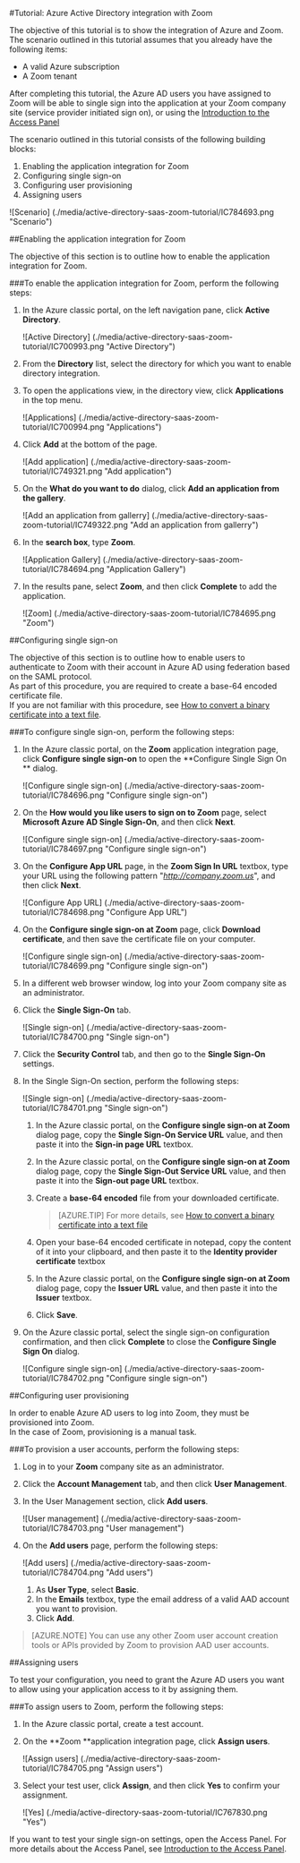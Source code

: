 <properties 
    pageTitle="Tutorial: Azure Active Directory integration with Zoom | Microsoft Azure" 
    description="Learn how to use Zoom with Azure Active Directory to enable single sign-on, automated provisioning, and more!." 
    services="active-directory" 
    authors="jeevansd"  
    documentationCenter="na" 
    manager="femila"/>
<tags 
    ms.service="active-directory" 
    ms.devlang="na" 
    ms.topic="article" 
    ms.tgt_pltfrm="na" 
    ms.workload="identity" 
    ms.date="08/16/2016" 
    ms.author="jeedes" />

#<a name="tutorial-azure-active-directory-integration-with-zoom"></a>Tutorial: Azure Active Directory integration with Zoom
  
The objective of this tutorial is to show the integration of Azure and Zoom.  
The scenario outlined in this tutorial assumes that you already have the following items:

-   A valid Azure subscription
-   A Zoom tenant
  
After completing this tutorial, the Azure AD users you have assigned to Zoom will be able to single sign into the application at your Zoom company site (service provider initiated sign on), or using the [Introduction to the Access Panel](active-directory-saas-access-panel-introduction.md)
  
The scenario outlined in this tutorial consists of the following building blocks:

1.  Enabling the application integration for Zoom
2.  Configuring single sign-on
3.  Configuring user provisioning
4.  Assigning users

![Scenario] (./media/active-directory-saas-zoom-tutorial/IC784693.png "Scenario")

##<a name="enabling-the-application-integration-for-zoom"></a>Enabling the application integration for Zoom
  
The objective of this section is to outline how to enable the application integration for Zoom.

###<a name="to-enable-the-application-integration-for-zoom-perform-the-following-steps"></a>To enable the application integration for Zoom, perform the following steps:

1.  In the Azure classic portal, on the left navigation pane, click **Active Directory**.

    ![Active Directory] (./media/active-directory-saas-zoom-tutorial/IC700993.png "Active Directory")

2.  From the **Directory** list, select the directory for which you want to enable directory integration.

3.  To open the applications view, in the directory view, click **Applications** in the top menu.

    ![Applications] (./media/active-directory-saas-zoom-tutorial/IC700994.png "Applications")

4.  Click **Add** at the bottom of the page.

    ![Add application] (./media/active-directory-saas-zoom-tutorial/IC749321.png "Add application")

5.  On the **What do you want to do** dialog, click **Add an application from the gallery**.

    ![Add an application from gallerry] (./media/active-directory-saas-zoom-tutorial/IC749322.png "Add an application from gallerry")

6.  In the **search box**, type **Zoom**.

    ![Application Gallery] (./media/active-directory-saas-zoom-tutorial/IC784694.png "Application Gallery")

7.  In the results pane, select **Zoom**, and then click **Complete** to add the application.

    ![Zoom] (./media/active-directory-saas-zoom-tutorial/IC784695.png "Zoom")

##<a name="configuring-single-sign-on"></a>Configuring single sign-on
  
The objective of this section is to outline how to enable users to authenticate to Zoom with their account in Azure AD using federation based on the SAML protocol.  
As part of this procedure, you are required to create a base-64 encoded certificate file.  
If you are not familiar with this procedure, see [How to convert a binary certificate into a text file](http://youtu.be/PlgrzUZ-Y1o).

###<a name="to-configure-single-sign-on-perform-the-following-steps"></a>To configure single sign-on, perform the following steps:

1.  In the Azure classic portal, on the **Zoom** application integration page, click **Configure single sign-on** to open the **Configure Single Sign On ** dialog.

    ![Configure single sign-on] (./media/active-directory-saas-zoom-tutorial/IC784696.png "Configure single sign-on")

2.  On the **How would you like users to sign on to Zoom** page, select **Microsoft Azure AD Single Sign-On**, and then click **Next**.

    ![Configure single sign-on] (./media/active-directory-saas-zoom-tutorial/IC784697.png "Configure single sign-on")

3.  On the **Configure App URL** page, in the **Zoom Sign In URL** textbox, type your URL using the following pattern "*http://company.zoom.us*", and then click **Next**.

    ![Configure App URL] (./media/active-directory-saas-zoom-tutorial/IC784698.png "Configure App URL")

4.  On the **Configure single sign-on at Zoom** page, click **Download certificate**, and then save the certificate file on your computer.

    ![Configure single sign-on] (./media/active-directory-saas-zoom-tutorial/IC784699.png "Configure single sign-on")

5.  In a different web browser window, log into your Zoom company site as an administrator.

6.  Click the **Single Sign-On** tab.

    ![Single sign-on] (./media/active-directory-saas-zoom-tutorial/IC784700.png "Single sign-on")

7.  Click the **Security Control** tab, and then go to the **Single Sign-On** settings.

8.  In the Single Sign-On section, perform the following steps:

    ![Single sign-on] (./media/active-directory-saas-zoom-tutorial/IC784701.png "Single sign-on")

    1.  In the Azure classic portal, on the **Configure single sign-on at Zoom** dialog page, copy the **Single Sign-On Service URL** value, and then paste it into the **Sign-in page URL** textbox.
    2.  In the Azure classic portal, on the **Configure single sign-on at Zoom** dialog page, copy the **Single Sign-Out Service URL** value, and then paste it into the **Sign-out page URL** textbox.
    3.  Create a **base-64 encoded** file from your downloaded certificate.  

        >[AZURE.TIP] For more details, see [How to convert a binary certificate into a text file](http://youtu.be/PlgrzUZ-Y1o)

    4.  Open your base-64 encoded certificate in notepad, copy the content of it into your clipboard, and then paste it to the **Identity provider certificate** textbox
    5.  In the Azure classic portal, on the **Configure single sign-on at Zoom** dialog page, copy the **Issuer URL** value, and then paste it into the **Issuer** textbox.
    6.  Click **Save**.

9.  On the Azure classic portal, select the single sign-on configuration confirmation, and then click **Complete** to close the **Configure Single Sign On** dialog.

    ![Configure single sign-on] (./media/active-directory-saas-zoom-tutorial/IC784702.png "Configure single sign-on")

##<a name="configuring-user-provisioning"></a>Configuring user provisioning
  
In order to enable Azure AD users to log into Zoom, they must be provisioned into Zoom.  
In the case of Zoom, provisioning is a manual task.

###<a name="to-provision-a-user-accounts-perform-the-following-steps"></a>To provision a user accounts, perform the following steps:

1.  Log in to your **Zoom** company site as an administrator.

2.  Click the **Account Management** tab, and then click **User Management**.

3.  In the User Management section, click **Add users**.

    ![User management] (./media/active-directory-saas-zoom-tutorial/IC784703.png "User management")

4.  On the **Add users** page, perform the following steps:

    ![Add users] (./media/active-directory-saas-zoom-tutorial/IC784704.png "Add users")

    1.  As **User Type**, select **Basic**.
    2.  In the **Emails** textbox, type the email address of a valid AAD account you want to provision.
    3.  Click **Add**.

>[AZURE.NOTE] You can use any other Zoom user account creation tools or APIs provided by Zoom to provision AAD user accounts.

##<a name="assigning-users"></a>Assigning users
  
To test your configuration, you need to grant the Azure AD users you want to allow using your application access to it by assigning them.

###<a name="to-assign-users-to-zoom-perform-the-following-steps"></a>To assign users to Zoom, perform the following steps:

1.  In the Azure classic portal, create a test account.

2.  On the **Zoom **application integration page, click **Assign users**.

    ![Assign users] (./media/active-directory-saas-zoom-tutorial/IC784705.png "Assign users")

3.  Select your test user, click **Assign**, and then click **Yes** to confirm your assignment.

    ![Yes] (./media/active-directory-saas-zoom-tutorial/IC767830.png "Yes")
  
If you want to test your single sign-on settings, open the Access Panel. For more details about the Access Panel, see [Introduction to the Access Panel](active-directory-saas-access-panel-introduction.md).
